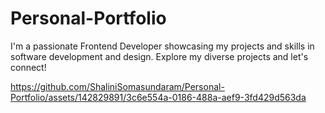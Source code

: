 # Personal-Portfolio
I'm a passionate Frontend Developer showcasing my projects and skills in software development and design. Explore my diverse projects and let's connect!

https://github.com/ShaliniSomasundaram/Personal-Portfolio/assets/142829891/3c6e554a-0186-488a-aef9-3fd429d563da
